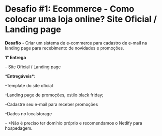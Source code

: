 # Desafio #1: Ecommerce - Como colocar uma loja online? Site Oficial / Landing page



**Desafio** - Criar um sistema de e-commerce para cadastro de e-mail na landing page para recebimento de novidades e promoções.



**1° Entrega** 

\- Site Oficial / Landing page  

***Entregáveis\***: 

-Template do site oficial 

-Landing page de promoções, estilo black friday; 

-Cadastre seu e-mail para receber promoções 

-Dados no localstorage

\- >Não é preciso ter domínio próprio e recomendamos o Netlify para hospedagem.

